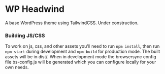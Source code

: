 # WP Headwind

A base WordPress theme using TailwindCSS. Under construction.

### Building JS/CSS

To work on js, css, and other assets you'll need to run `npm install`, then run `npm start` during development and `npm build` for production mode. The built assets will be in dist/. When in development mode the browsersync config file bs-config.js will be generated which you can configure locally for your own needs.
